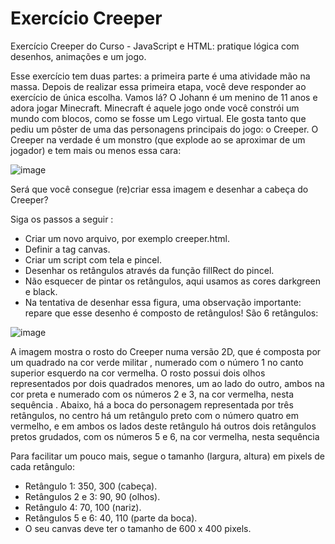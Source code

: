 # Exercício Creeper
Exercício Creeper do Curso - JavaScript e HTML: pratique lógica com desenhos, animações e um jogo.

Esse exercício tem duas partes: a primeira parte é uma atividade mão na massa. Depois de realizar essa primeira etapa, você deve responder ao exercício de única escolha. Vamos lá? O Johann é um menino de 11 anos e adora jogar Minecraft. Minecraft é aquele jogo onde você constrói um mundo com blocos, como se fosse um Lego virtual. Ele gosta tanto que pediu um pôster de uma das personagens principais do jogo: o Creeper. O Creeper na verdade é um monstro (que explode ao se aproximar de um jogador) e tem mais ou menos essa cara:

![image](https://github.com/paulateshima/projeto.creeper/assets/170154538/d50e6d56-9232-46c3-9d29-728131d8cb8e)

Será que você consegue (re)criar essa imagem e desenhar a cabeça do Creeper? 

Siga os passos a seguir :

* Criar um novo arquivo, por exemplo creeper.html.
* Definir a tag canvas.
* Criar um script com tela e pincel.
* Desenhar os retângulos através da função fillRect do pincel.
* Não esquecer de pintar os retângulos, aqui usamos as cores darkgreen e black.
* Na tentativa de desenhar essa figura, uma observação importante: repare que esse desenho é composto de retângulos! São 6 retângulos:

![image](https://github.com/paulateshima/projeto.creeper/assets/170154538/9ae7cb5a-0b67-49ad-9e95-b3f1cae49584)

A imagem mostra o rosto do Creeper numa versão 2D, que é composta por um quadrado na cor verde militar , numerado com o número 1 no canto superior esquerdo na cor vermelha. O rosto possui dois olhos representados por dois quadrados menores, um ao lado do outro, ambos na cor preta e numerado com os números 2 e 3, na cor vermelha, nesta sequência . Abaixo, há a boca do personagem representada por três retângulos, no centro há um retângulo preto com o número quatro em vermelho, e em ambos os lados deste retângulo há outros dois retângulos pretos grudados, com os números 5 e 6, na cor vermelha, nesta sequência

Para facilitar um pouco mais, segue o tamanho (largura, altura) em pixels de cada retângulo:

* Retângulo 1: 350, 300 (cabeça).
* Retângulos 2 e 3: 90, 90 (olhos).
* Retângulo 4: 70, 100 (nariz).
* Retângulos 5 e 6: 40, 110 (parte da boca).
* O seu canvas deve ter o tamanho de 600 x 400 pixels.

